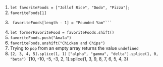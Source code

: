 1. `let favoriteFoods = ["Jollof Rice", "Dodo", "Pizza"];`
2. `favoriteFoods[1]`
3. ```let length = favoriteFoods.length
	favoriteFoods[length - 1] = "Pounded Yam"```
4. `let formerFavoriteFood = favoriteFoods.shift()`
5. `favoriteFoods.push("Amala")`
6. `favoriteFoods.unshift("Chicken and Chips")`
7. Trying to `pop` from an empty array returns the value `undefined`
8. `[2, 3, 4, 5].splice(1, 1)`
`["alpha", "gamma", "delta"].splice(1, 0, "beta")`
`[10, -10, -5, -3, 2, 1].splice(1, 3, 9, 8, 7, 6, 5, 4, 3)
